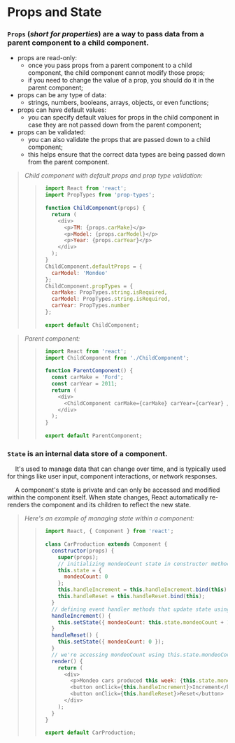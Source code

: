 # Props and State

### ``Props`` (_short for properties_) are a way to pass data from a parent component to a child component.
* props are read-only: 
  + once you pass props from a parent component to a child component, the child component cannot modify those props;
  + if you need to change the value of a prop, you should do it in the parent component;
* props can be any type of data: 
  + strings, numbers, booleans, arrays, objects, or even functions;
* props can have default values: 
  + you can specify default values for props in the child component in case they are not passed down from the parent component;
* props can be validated: 
  + you can also validate the props that are passed down to a child component;
  + this helps ensure that the correct data types are being passed down from the parent component.

> _Child component with default props and prop type validation:_
> > ```javascript
> >  import React from 'react';
> >  import PropTypes from 'prop-types';
> >  
> >  function ChildComponent(props) {
> >    return (
> >      <div>
> >        <p>TM: {props.carMake}</p>
> >        <p>Model: {props.carModel}</p>
> >        <p>Year: {props.carYear}</p>
> >      </div>
> >    );
> >  }
> >  ChildComponent.defaultProps = {
> >    carModel: 'Mondeo'
> >  };
> >  ChildComponent.propTypes = {
> >    carMake: PropTypes.string.isRequired,
> >    carModel: PropTypes.string.isRequired,
> >    carYear: PropTypes.number
> >  };
> >  
> >  export default ChildComponent;
> > ```

> _Parent component:_
> > ```javascript
> >  import React from 'react';
> >  import ChildComponent from './ChildComponent';
> >  
> >  function ParentComponent() {
> >    const carMake = 'Ford';
> >    const carYear = 2011;
> >    return (
> >      <div>
> >        <ChildComponent carMake={carMake} carYear={carYear} />
> >      </div>
> >    );
> >  }
> >  
> >  export default ParentComponent;
> > ```

### ``State`` is an internal data store of a component.

&emsp; It's used to manage data that can change over time, and is typically used for things like user input, component interactions, or network responses.

&emsp; A component's state is private and can only be accessed and modified within the component itself. When state changes, React automatically re-renders the component and its children to reflect the new state.

> _Here's an example of managing state within a component:_
> > ```javascript
> >  import React, { Component } from 'react';
> >  
> >  class CarProduction extends Component {
> >    constructor(props) {
> >      super(props);
> >      // initializing mondeoCount state in constructor method
> >      this.state = {
> >        mondeoCount: 0
> >      };  
> >      this.handleIncrement = this.handleIncrement.bind(this);
> >      this.handleReset = this.handleReset.bind(this);
> >    }
> >    // defining event handler methods that update state using this.setState
> >    handleIncrement() {
> >      this.setState({ mondeoCount: this.state.mondeoCount + 1 });
> >    }
> >    handleReset() {
> >      this.setState({ mondeoCount: 0 });
> >    }
> >    // we're accessing mondeoCount using this.state.mondeoCount and binding event handlers to appropriate buttons
> >    render() {
> >      return (
> >        <div>
> >          <p>Mondeo cars produced this week: {this.state.mondeoCount}</p>
> >          <button onClick={this.handleIncrement}>Increment</button>
> >          <button onClick={this.handleReset}>Reset</button>
> >        </div>
> >      );
> >    }
> >  }
> >  
> >  export default CarProduction;
> > ```





